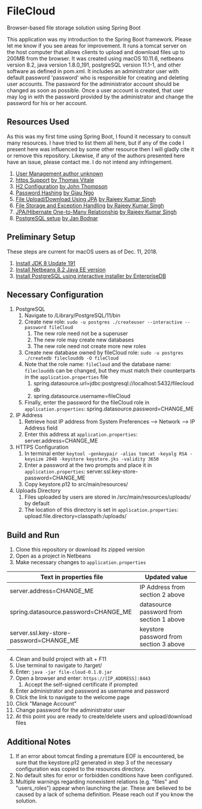 # FileCloud
Browser-based file storage solution using Spring Boot

This application was my introduction to the Spring Boot framework.  Please let me know if you see areas for improvement.  It runs a tomcat server on the host computer that allows clients to upload and download files up to 200MB from the browser.  It was created using macOS 10.11.6, netbeans version 8.2, java version 1.8.0_191, postgreSQL version 11.1-1, and other software as defined in pom.xml.  It includes an administrator user with default password 'password' who is responsible for creating and deleting user accounts.  The password for the administrator account should be changed as soon as possible.
Once a user account is created, that user may log in with the password provided by the administrator and change the password for his or her account. 

## Resources Used ##
As this was my first time using Spring Boot, I found it necessary to consult many resources.  I have tried to list them all here, but if any of the code I present here was influenced by some other resource then I will gladly cite it or remove this repository.  Likewise, if any of the authors presented here have an issue, please contact me.  I do not intend any infringement.
1.  [User Management author unknown](https://spring.io/guides/gs/securing-web/)
2.  [https Support](https://www.thomasvitale.com/https-spring-boot-ssl-certificate/) [by Thomas Vitale](https://www.thomasvitale.com/)
3.  [H2 Configuration](https://springframework.guru/using-the-h2-database-console-in-spring-boot-with-spring-security/) [by John Thompson](https://springframework.guru/about/)
4.  [Password Hashing](https://hellokoding.com/registration-and-login-example-with-spring-security-spring-boot-spring-data-jpa-hsql-jsp/) [by Giau Ngo](https://hellokoding.com/author/giau/index.html)
5.  [File Upload/Download Using JPA](https://www.callicoder.com/spring-boot-file-upload-download-jpa-hibernate-mysql-database-example/) [by Rajeev Kumar Singh](https://www.callicoder.com/about/)
6.  [File Storage and Exception Handling](https://www.callicoder.com/spring-boot-file-upload-download-rest-api-example/) [by Rajeev Kumar Singh](https://www.callicoder.com/about/)
7.  [JPA/Hibernate One-to-Many Relationship](https://www.callicoder.com/hibernate-spring-boot-jpa-one-to-many-mapping-example/) [by Rajeev Kumar Singh](https://www.callicoder.com/about/)
8.  [PostgreSQL setup](http://zetcode.com/springboot/postgresql/) [by Jan Bodnar](https://github.com/janbodnar)

## Preliminary Setup ##
These steps are current for macOS users as of Dec. 11, 2018.
1.  [Install JDK 8 Update 191](https://www.oracle.com/technetwork/java/javase/downloads/jdk8-downloads-2133151.html)
2.  [Install Netbeans 8.2 Java EE version](https://netbeans.org/downloads/)
3.  [Install PostgreSQL using interactive installer by EnterpriseDB](https://www.enterprisedb.com/downloads/postgres-postgresql-downloads)

## Necessary Configuration ##
1.  PostgreSQL
	1.  Navigate to /Library/PostgreSQL/11/bin
	2.  Create new role: `sudo -u postgres ./createuser --interactive --password fileCloud`
		1.  The new role need not be a superuser
		2.  The new role may create new databases
		3.  The new role need not create more new roles
	3.  Create new database owned by fileCloud role: `sudo -u postgres ./createdb fileclouddb -O fileCloud`
	4.  Note that the role name: `fileCloud` and the database name: `fileclouddb` can be changed, but they must match their counterparts in the `application.properties` file
		1.  spring.datasource.url=jdbc:postgresql://localhost:5432/fileclouddb
		2.  spring.datasource.username=fileCloud
	5.  Finally, enter the password for the fileCloud role in `application.properties`: spring.datasource.password=CHANGE_ME
2.  IP Address
	1.  Retrieve host IP address from System Preferences --> Network --> IP Address field
	2.  Enter this address at `application.properties`: server.address=CHANGE_ME
3.  HTTPS Configuration
	1.  In terminal enter `keytool -genkeypair -alias tomcat -keyalg RSA -keysize 2048 -keystore keystore.jks -validity 3650`
	2.  Enter a password at the two prompts and place it in `application.properties`: server.ssl.key-store-password=CHANGE_ME
	3.  Copy keystore.p12 to src/main/resources/
4.  Uploads Directory
	1.  Files uploaded by users are stored in /src/main/resources/uploads/ by default
	2.  The location of this directory is set in `application.properties`: upload.file.directory=classpath:/uploads/

## Build and Run ##
1.  Clone this repository or download its zipped version
2.  Open as a project in Netbeans
3.  Make necessary changes to `application.properties`

Text in properties file | Updated value
--- | ---
server.address=CHANGE_ME | IP Address from section 2 above
spring.datasource.password=CHANGE_ME | datasource password from section 1 above
server.ssl.key-store-password=CHANGE_ME | keystore password from section 3 above

4.  Clean and build project with alt + F11
5.  Use terminal to navigate to /target/
6.  Enter: `java -jar file-cloud-0.1.0.jar`
7.  Open a browser and enter: `https://[IP_ADDRESS]:8443`
	1.  Accept the self-signed certificate if prompted
8.  Enter administrator and password as username and password
9.  Click the link to navigate to the welcome page
10.  Click "Manage Account"
12.  Change password for the administrator user
13.  At this point you are ready to create/delete users and upload/download files

## Additional Notes ##
1.  If an error about tomcat finding a premature EOF is encountered, be sure that the keystore.p12 generated in step 3 of the necessary configuration was copied to the resources directory.
2.  No default sites for error or forbidden conditions have been configured.
3.  Multiple warnings regarding nonexistent relations (e.g. "files" and "users_roles") appear when launching the jar.  These are believed to be caused by a lack of schema definition.  Please reach out if you know the solution.
